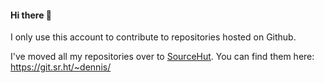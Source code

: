 #### Hi there 👋

I only use this account to contribute to repositories hosted on Github.

I've moved all my repositories over to [SourceHut](https://sourcehut.org/). You can find them here: https://git.sr.ht/~dennis/
